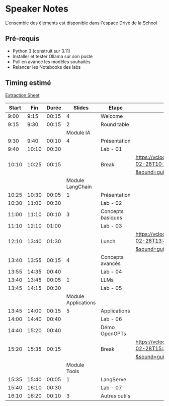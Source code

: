 # Speaker Notes

L'ensemble des éléments est disponible dans l'espace Drive de la School

## Pré-requis

- Python 3 (construit sur 3.11)
- Installer et tester Ollama sur son poste
- Pull en avance les modèles souhaités
- Relancer les Notebooks des labs

## Timing estimé

[Extraction Sheet](https://docs.google.com/spreadsheets/d/1x0roM1eSC8SpEPV_Paib0zy6C1LW7RKU-Vjr1iOLswc)

| Start | Fin   | Durée | Slides              | Etape             | Comm                                                                                     |
| ----- | ----- | ----- | ------------------- | ----------------- | ---------------------------------------------------------------------------------------- |
| 9:00  | 9:15  | 00:15 | 4                   | Welcome           |                                                                                          |
| 9:15  | 9:30  | 00:15 | 2                   | Round table       |                                                                                          |
|       |       |       | Module IA           |                   |                                                                                          |
| 9:30  | 9:40  | 00:10 | 4                   | Présentation      |                                                                                          |
| 9:40  | 10:10 | 00:30 |                     | Lab - 01          |                                                                                          |
| 10:10 | 10:25 | 00:15 |                     | Break             | <https://vclock.com/timer/#date=2024-02-28T10:25:00&title=Break+☕️&sound=guitar&loop=0> |
|       |       |       | Module LangChain    |                   |                                                                                          |
| 10:25 | 10:30 | 00:05 | 1                   | Présentation      |                                                                                          |
| 10:30 | 11:00 | 00:30 |                     | Lab - 02          |                                                                                          |
| 11:00 | 11:10 | 00:10 | 3                   | Concepts basiques |                                                                                          |
| 11:10 | 12:10 | 01:00 |                     | Lab - 03          |                                                                                          |
| 12:10 | 13:40 | 01:30 |                     | Lunch             | <https://vclock.com/timer/#date=2024-02-28T13:40:00&title=Lunch+☕️&sound=guitar&loop=0> |
| 13:40 | 13:55 | 00:15 | 4                   | Concepts avancés  |                                                                                          |
| 13:55 | 14:35 | 00:40 |                     | Lab - 04          |                                                                                          |
| 13:40 | 13:45 | 00:05 | 1                   | LLMs              |                                                                                          |
| 13:45 | 14:15 | 00:30 |                     | Lab - 05          |                                                                                          |
|       |       |       | Module Applications |                   |                                                                                          |
| 13:45 | 14:00 | 00:15 | 5                   | Applications      |                                                                                          |
| 14:00 | 14:40 | 00:40 |                     | Lab - 06          |                                                                                          |
| 14:40 | 15:20 | 00:40 |                     | Démo OpenGPTs     |                                                                                          |
| 15:20 | 15:35 | 00:15 |                     | Break             | <https://vclock.com/timer/#date=2024-02-28T15:35:00&title=Break+☕️&sound=guitar&loop=0> |
|       |       |       | Module Tools        |                   |                                                                                          |
| 15:35 | 15:40 | 00:05 | 1                   | LangServe         |                                                                                          |
| 15:40 | 16:10 | 00:30 |                     | Lab - 07          |                                                                                          |
| 16:10 | 16:20 | 00:10 | 3                   | Autres outils     |                                                                                          |
